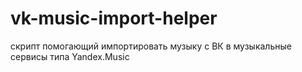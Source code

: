 # vk-music-import-helper
скрипт помогающий импортировать музыку с ВК в музыкальные сервисы типа Yandex.Music 
